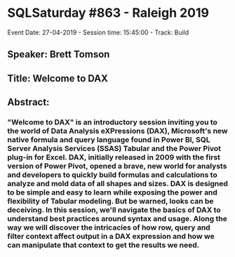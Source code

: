 # SQLSaturday #863 - Raleigh 2019
Event Date: 27-04-2019 - Session time: 15:45:00 - Track: Build
## Speaker: Brett Tomson
## Title: Welcome to DAX
## Abstract:
### "Welcome to DAX" is an introductory session inviting you to the world of Data Analysis eXPressions (DAX), Microsoft's new native formula and query language found in Power BI, SQL Server Analysis Services (SSAS) Tabular and the Power Pivot plug-in for Excel. DAX, initially released in 2009 with the first version of Power Pivot, opened a brave, new world for analysts and developers to quickly build formulas and calculations to analyze and mold data of all shapes and sizes. DAX is designed to be simple and easy to learn while exposing the power and flexibility of Tabular modeling. But be warned, looks can be deceiving. In this session, we'll navigate the basics of DAX to understand best practices around syntax and usage. Along the way we will discover the intricacies of how row, query and filter context affect output in a DAX expression and how we can manipulate that context to get the results we need.
